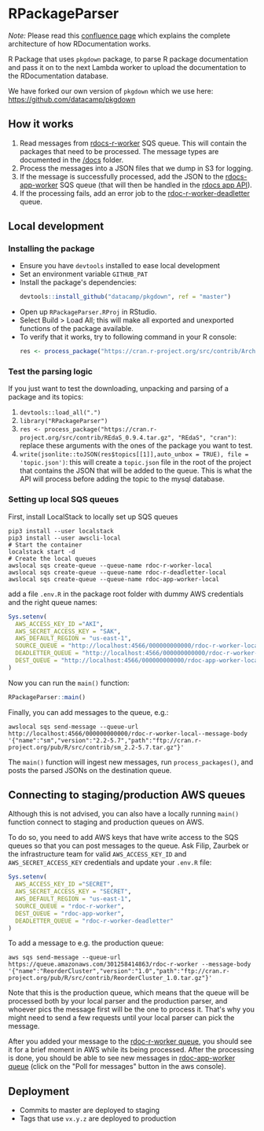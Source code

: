 # RPackageParser

_Note:_ Please read this [confluence page](https://datacamp.atlassian.net/wiki/spaces/PRODENG/pages/2314469377/RDocumentation) which explains the complete architecture of how RDocumentation works.

R Package that uses `pkgdown` package, to parse R package documentation and pass it on to the next Lambda worker to upload the documentation to the RDocumentation database.

We have forked our own version of `pkgdown` which we use here: https://github.com/datacamp/pkgdown

## How it works

1. Read messages from [rdocs-r-worker](https://us-east-1.console.aws.amazon.com/sqs/v2/home?region=us-east-1#/queues/https%3A%2F%2Fsqs.us-east-1.amazonaws.com%2F301258414863%2Frdoc-r-worker) SQS queue. This will contain the packages that need to be processed. The message types are documented in the [/docs](/docs) folder.
2. Process the messages into a JSON files that we dump in S3 for logging.
3. If the message is successfully processed, add the JSON to the [rdocs-app-worker](https://us-east-1.console.aws.amazon.com/sqs/v2/home?region=us-east-1#/queues/https%3A%2F%2Fsqs.us-east-1.amazonaws.com%2F301258414863%2Frdoc-app-worker) SQS queue (that will then be handled in the [rdocs app API](https://github.com/datacamp/RDocumentation-app/tree/master/api)).
4. If the processing fails, add an error job to the [rdoc-r-worker-deadletter](https://us-east-1.console.aws.amazon.com/sqs/v2/home?region=us-east-1#/queues/https%3A%2F%2Fsqs.us-east-1.amazonaws.com%2F301258414863%2Frdoc-r-worker-deadletter) queue.

## Local development

### Installing the package

- Ensure you have `devtools` installed to ease local development
- Set an environment variable `GITHUB_PAT`
- Install the package's dependencies:
  ```R
  devtools::install_github("datacamp/pkgdown", ref = "master")
  ```
- Open up `RPackageParser.RProj` in RStudio.
- Select Build > Load All; this will make all exported and unexported functions of the package available.
- To verify that it works, try to following command in your R console:
  ```R
  res <- process_package("https://cran.r-project.org/src/contrib/Archive/R6/R6_2.5.0.tar.gz", "R6", "cran")
  ```
  
### Test the parsing logic

If you just want to test the downloading, unpacking and parsing of a package and its topics:

1. `devtools::load_all(".")`
2. `library("RPackageParser")`
3. `res <- process_package("https://cran.r-project.org/src/contrib/REdaS_0.9.4.tar.gz", "REdaS", "cran")`: replace these arguments with the ones of the package you want to test.
4. `write(jsonlite::toJSON(res$topics[[1]],auto_unbox = TRUE), file = 'topic.json')`: this will create a `topic.json` file in the root of the project that contains the JSON that will be added to the queue. This is what the API will process before adding the topic to the mysql database.

### Setting up local SQS queues

First, install LocalStack to locally set up SQS queues

```
pip3 install --user localstack
pip3 install --user awscli-local
# Start the container
localstack start -d
# Create the local queues
awslocal sqs create-queue --queue-name rdoc-r-worker-local
awslocal sqs create-queue --queue-name rdoc-r-deadletter-local
awslocal sqs create-queue --queue-name rdoc-app-worker-local
```

add a file `.env.R` in the package root folder with dummy AWS credentials and the right queue names:

```R
Sys.setenv(
  AWS_ACCESS_KEY_ID ="AKI",
  AWS_SECRET_ACCESS_KEY = "SAK",
  AWS_DEFAULT_REGION = "us-east-1",
  SOURCE_QUEUE = "http://localhost:4566/000000000000/rdoc-r-worker-local",
  DEADLETTER_QUEUE = "http://localhost:4566/000000000000/rdoc-r-worker-deadletter-local",
  DEST_QUEUE = "http://localhost:4566/000000000000/rdoc-app-worker-local"
)
```

Now you can run the `main()` function:

```R
RPackageParser::main()
```

Finally, you can add messages to the queue, e.g.:

```
awslocal sqs send-message --queue-url http://localhost:4566/000000000000/rdoc-r-worker-local--message-body '{"name":"sm","version":"2.2-5.7","path":"ftp://cran.r-project.org/pub/R/src/contrib/sm_2.2-5.7.tar.gz"}'
```

The `main()` function will ingest new messages, run `process_packages()`, and posts the parsed JSONs on the destination queue.

## Connecting to staging/production AWS queues

Although this is not advised, you can also have a locally running `main()` function connect to staging and production queues on AWS.

To do so, you need to add AWS keys that have write access to the SQS queues so that you can post messages to the queue. Ask Filip, Zaurbek or the infrastructure team for valid `AWS_ACCESS_KEY_ID` and `AWS_SECRET_ACCESS_KEY` credentials and update your `.env.R` file:

```R
Sys.setenv(
  AWS_ACCESS_KEY_ID ="SECRET",
  AWS_SECRET_ACCESS_KEY = "SECRET",
  AWS_DEFAULT_REGION = "us-east-1",
  SOURCE_QUEUE = "rdoc-r-worker",
  DEST_QUEUE = "rdoc-app-worker",
  DEADLETTER_QUEUE = "rdoc-r-worker-deadletter"
)
```

To add a message to e.g. the production queue:

```
aws sqs send-message --queue-url https://queue.amazonaws.com/301258414863/rdoc-r-worker --message-body '{"name":"ReorderCluster","version":"1.0","path":"ftp://cran.r-project.org/pub/R/src/contrib/ReorderCluster_1.0.tar.gz"}'
```

Note that this is the production queue, which means that the queue will be processed both by your local parser and the production parser, and whoever pics the message first will be the one to process it. That's why you might need to send a few requests until your local parser can pick the message.

After you added your message to the [rdoc-r-worker queue](https://us-east-1.console.aws.amazon.com/sqs/v2/home?region=us-east-1#/queues/https%3A%2F%2Fsqs.us-east-1.amazonaws.com%2F301258414863%2Frdoc-r-worker/send-receive), you should see it for a brief moment in AWS while its being processed. After the processing is done, you should be able to see new messages in [rdoc-app-worker queue](https://us-east-1.console.aws.amazon.com/sqs/v2/home?region=us-east-1#/queues/https%3A%2F%2Fsqs.us-east-1.amazonaws.com%2F301258414863%2Frdoc-app-worker/send-receive#/) (click on the "Poll for messages" button in the aws console).


## Deployment

- Commits to master are deployed to staging
- Tags that use `vx.y.z` are deployed to production
